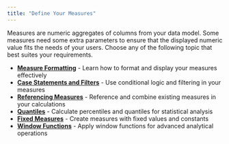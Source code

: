 ```yaml
---
title: "Define Your Measures"
---
```


Measures are numeric aggregates of columns from your data model. Some measures need some extra parameters to ensure that the displayed numeric value fits the needs of your users. Choose any of the following topic that best suites your requirements.

- **[Measure Formatting](/build/metrics-view/measures/measure-formatting)** - Learn how to format and display your measures effectively
- **[Case Statements and Filters](/build/metrics-view/measures/case-statements)** - Use conditional logic and filtering in your measures
- **[Referencing Measures](/build/metrics-view/measures/referencing)** - Reference and combine existing measures in your calculations
- **[Quantiles](/build/metrics-view/measures/quantiles)** - Calculate percentiles and quantiles for statistical analysis
- **[Fixed Measures](/build/metrics-view/measures/fixed-measures)** - Create measures with fixed values and constants
- **[Window Functions](/build/metrics-view/measures/windows)** - Apply window functions for advanced analytical operations
